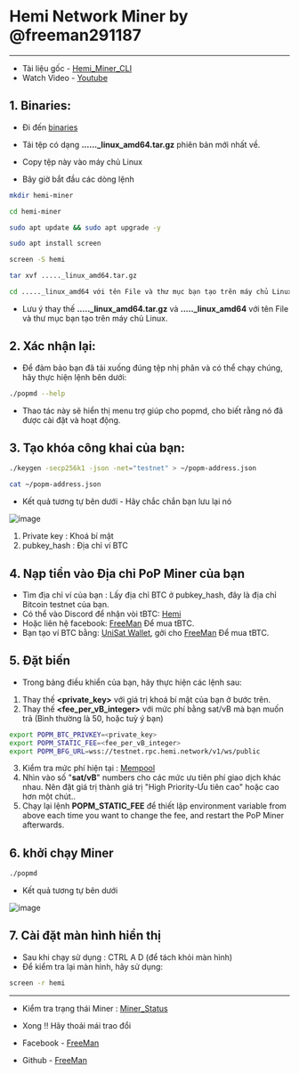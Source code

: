 # Hemi Network Miner by @freeman291187
---
- Tài liệu gốc - [Hemi_Miner_CLI](https://docs.hemi.xyz/how-to-tutorials/tutorials/setup-part-1)
- Watch Video - [Youtube](https://)

## 1. Binaries:
- Đi đến [binaries](https://github.com/hemilabs/heminetwork/releases)
- Tải tệp có dạng  **......_linux_amd64.tar.gz** phiên bản mới nhất về.
- Copy tệp này vào máy chủ Linux 

- Bây giờ bắt đầu các dòng lệnh
```bash
mkdir hemi-miner
```
```bash
cd hemi-miner
```
  
```bash
sudo apt update && sudo apt upgrade -y
```
```bash
sudo apt install screen
```
```bash
screen -S hemi
```
```bash
tar xvf ....._linux_amd64.tar.gz
```
```bash
cd ....._linux_amd64 với tên File và thư mục bạn tạo trên máy chủ Linux.
```
- Lưu ý thay thế **....._linux_amd64.tar.gz** và **....._linux_amd64** với tên File và thư mục bạn tạo trên máy chủ Linux.

## 2. Xác nhận lại:
- Để đảm bảo bạn đã tải xuống đúng tệp nhị phân và có thể chạy chúng, hãy thực hiện lệnh bên dưới:
```bash
./popmd --help
```
- Thao tác này sẽ hiển thị menu trợ giúp cho popmd, cho biết rằng nó đã được cài đặt và hoạt động.

## 3. Tạo khóa công khai của bạn:
```bash
./keygen -secp256k1 -json -net="testnet" > ~/popm-address.json
```
```bash
cat ~/popm-address.json
```
- Kết quả tương tự bên dưới - Hãy chắc chắn bạn lưu lại nó

![image](https://github.com/user-attachments/assets/d035e6b8-f609-443c-b2fe-d9acbf83b1f6)

1. Private key : Khoá bí mật
2. pubkey_hash : Địa chỉ ví BTC

## 4. Nạp tiền vào Địa chỉ PoP Miner của bạn
- Tìm địa chỉ ví của bạn : Lấy địa chỉ BTC ở pubkey_hash, đây là địa chỉ Bitcoin testnet của bạn.
- Có thể vào Discord để nhận vòi tBTC: [Hemi](https://discord.com/invite/hemixyz)
- Hoặc liên hệ facebook: [FreeMan](https://www.facebook.com/freeman.crypto/) Để mua tBTC.
- Bạn tạo ví BTC bằng: [UniSat Wallet](https://unisat.io/), gởi cho [FreeMan](https://www.facebook.com/freeman.crypto/) Để mua tBTC.
## 5. Đặt biến
- Trong bảng điều khiển của bạn, hãy thực hiện các lệnh sau:
1. Thay thế **<private_key>** với giá trị khoá bí mật của bạn ở bước trên.
2. Thay thế **<fee_per_vB_integer>** với mức phí bằng sat/vB mà bạn muốn trả (Bình thường là 50, hoặc tuỳ ý bạn)

```bash
export POPM_BTC_PRIVKEY=<private_key>
export POPM_STATIC_FEE=<fee_per_vB_integer>
export POPM_BFG_URL=wss://testnet.rpc.hemi.network/v1/ws/public
```
3. Kiểm tra mức phí hiện tại : [Mempool](https://mempool.space/testnet)
4. Nhìn vào số "**sat/vB**" numbers cho các mức ưu tiên phí giao dịch khác nhau. Nên đặt giá trị thành giá trị "High Priority-Ưu tiên cao" hoặc cao hơn một chút..
5. Chạy lại lệnh **POPM_STATIC_FEE** để thiết lập  environment variable from above each time you want to change the fee, and restart the PoP Miner afterwards.

## 6. khởi chạy Miner
```bash
./popmd
```
- Kết quả tương tự bên dưới

![image](https://github.com/user-attachments/assets/728af042-e6d3-454c-be69-c3dbeec860e3)

## 7. Cài đặt màn hình hiển thị
- Sau khi chạy sử dụng : CTRL A D (để tách khỏi màn hình)
- Để kiểm tra lại màn hình, hãy sử dụng:
```bash
screen -r hemi
```

---
- Kiểm tra trạng thái Miner : [Miner_Status](https://testnet.popstats.hemi.network/)

- Xong !! Hãy thoải mái trao đổi
- Facebook - [FreeMan](https://www.facebook.com/freeman.crypto/) 
- Github -  [FreeMan](https://github.com/freeman291187/) 
